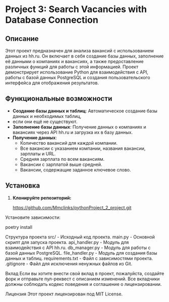 # Project 3: Search Vacancies with Database Connection

## Описание

Этот проект предназначен для анализа вакансий с использованием данных из hh.ru. Он включает в себя создание 
базы данных, заполнение её данными о компаниях и вакансиях, а также предоставление различных функций для 
работы с этой информацией. Проект демонстрирует использование Python для взаимодействия с API, 
работы с базой данных PostgreSQL и создания пользовательского интерфейса для отображения результатов.

## Функциональные возможности

- **Создание базы данных и таблиц**: Автоматическое создание базы данных и необходимых таблиц, 
- если они ещё не существуют.
- **Заполнение базы данных**: Получение данных о компаниях и вакансиях через API hh.ru и загрузка их в базу данных.
- **Получение данных**:
  - Количество вакансий для каждой компании.
  - Все вакансии с указанием компании, названия вакансии, зарплаты и URL.
  - Средняя зарплата по всем вакансиям.
  - Вакансии с зарплатой выше средней.
  - Вакансии, содержащие заданное ключевое слово.

## Установка

1. **Клонируйте репозиторий:**

   https://github.com/Mmclinks/pythonProject_2_project.git

Установите зависимости:

poetry install

Структура проекта
src/ - Исходный код проекта.
main.py - Основной скрипт для запуска проекта.
api_handler.py - Модуль для взаимодействия с API hh.ru.
db_manager.py - Модуль для работы с базой данных PostgreSQL.
file_handler.py - Модуль для создания базы данных и таблиц.
requirements.txt - Файл с зависимостями проекта.
.gitignore - Файл для исключения ненужных файлов из Git.

Вклад
Если вы хотите внести свой вклад в проект, пожалуйста, создайте форк и отправьте пул-реквест с описанием изменений.
Все вкладчики должны соблюдать кодекс поведения и соглашение о лицензировании.

Лицензия
Этот проект лицензирован под MIT License.